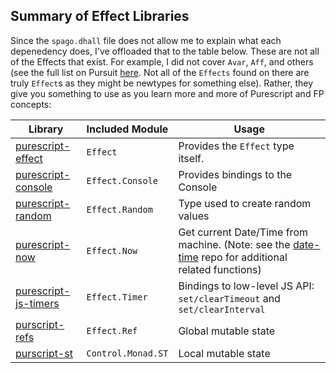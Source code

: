 ## Summary of Effect Libraries

Since the `spago.dhall` file does not allow me to explain what each depenedency does, I've offloaded that to the table below. These are not all of the Effects that exist. For example, I did not cover `Avar`, `Aff`, and others (see the full list on Pursuit [here](https://pursuit.purescript.org/search?q=Effect). Not all of the `Effects` found on there are truly `Effect`s as they might be newtypes for something else). Rather, they give you something to use as you learn more and more of Purescript and FP concepts:

| Library | Included Module | Usage
| - | - | - |
| [purescript-effect](https://pursuit.purescript.org/packages/purescript-effect/2.0.0) | `Effect` | Provides the `Effect` type itself.
| [purescript-console](https://pursuit.purescript.org/packages/purescript-console/4.1.0) | `Effect.Console` | Provides bindings to the Console
| [purescript-random](https://pursuit.purescript.org/packages/purescript-random/4.0.0) | `Effect.Random` | Type used to create random values
| [purescript-now](https://pursuit.purescript.org/packages/purescript-now/4.0.0/docs/Effect.Now) | `Effect.Now` | Get current Date/Time from machine. (Note: see the [date-time](https://pursuit.purescript.org/packages/purescript-datetime/4.0.0) repo for additional related functions)
| [purescript-js-timers](https://pursuit.purescript.org/packages/purescript-js-timers/4.0.1) | `Effect.Timer` | Bindings to low-level JS API: `set/clearTimeout` and `set/clearInterval`
| [purscript-refs](https://pursuit.purescript.org/packages/purescript-refs/4.1.0/docs/Effect.Ref) | `Effect.Ref` | Global mutable state
| [purscript-st](https://pursuit.purescript.org/packages/purescript-st/4.0.0/docs/Control.Monad.ST) | `Control.Monad.ST` | Local mutable state
